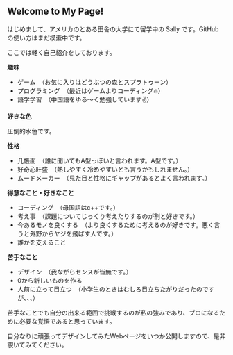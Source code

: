 <!---
Sally-009/Sally-009 is a ✨ special ✨ repository because its `README.md` (this file) appears on your GitHub profile.
You can click the Preview link to take a look at your changes.
--->

Welcome to My Page!
-------------------

はじめまして、アメリカのとある田舎の大学にて留学中の Sally です。GitHub の使い方はまだ模索中です。

ここでは軽く自己紹介をしております。

**趣味**
- ゲーム　（お気に入りはどうぶつの森とスプラトゥーン）
- プログラミング　（最近はゲームよりコーディング:fire:）
- 語学学習　（中国語をゆる～く勉強しています:v:）

**好きな色**

圧倒的水色です。

**性格**
- 几帳面　（誰に聞いてもA型っぽいと言われます。A型です。）
- 好奇心旺盛　（熱しやすく冷めやすいとも言うかもしれません。）
- ムードメーカー　（見た目と性格にギャップがあるとよく言われます。）

**得意なこと・好きなこと**
- コーディング　（母国語はc++です。）
- 考え事　（課題についてじっくり考えたりするのが割と好きです。）
- 今あるモノを良くする　（より良くするために考えるのが好きです。悪く言うと外野からヤジを飛ばす人です。）
- 誰かを支えること

**苦手なこと**
- デザイン　（我ながらセンスが皆無です。）
- 0から新しいものを作る
- 人前に立って目立つ　（小学生のときはむしろ目立ちたがりだったのですが、、、）

苦手なことでも自分の出来る範囲で挑戦するのが私の強みであり、プロになるために必要な覚悟であると思っています。

自分なりに頑張ってデザインしてみたWebページをいつか公開しますので、是非覗いてみてください。
